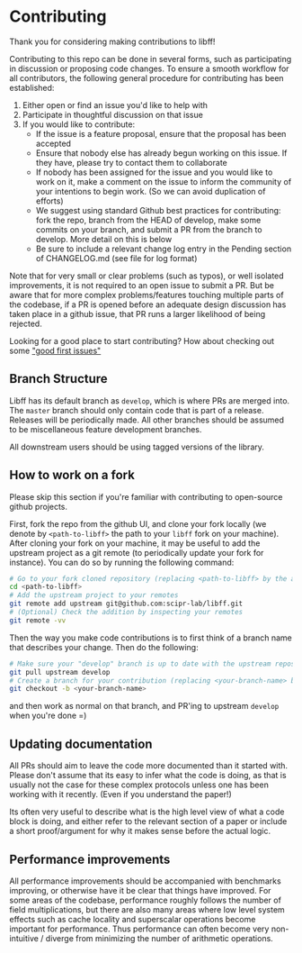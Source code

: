 # Contributing

Thank you for considering making contributions to libff!

Contributing to this repo can be done in several forms, such as participating in discussion or proposing code changes.
To ensure a smooth workflow for all contributors, the following general procedure for contributing has been established:

1) Either open or find an issue you'd like to help with
2) Participate in thoughtful discussion on that issue
3) If you would like to contribute:
    * If the issue is a feature proposal, ensure that the proposal has been accepted
    * Ensure that nobody else has already begun working on this issue. 
    If they have, please try to contact them to collaborate
    * If nobody has been assigned for the issue and you would like to work on it, make a comment on the issue to inform the community of your intentions to begin work. (So we can avoid duplication of efforts)
    * We suggest using standard Github best practices for contributing: fork the repo, branch from the HEAD of develop, make some commits on your branch, and submit a PR from the branch to develop.
    More detail on this is below
    * Be sure to include a relevant change log entry in the Pending section of CHANGELOG.md (see file for log format)

Note that for very small or clear problems (such as typos), or well isolated improvements, it is not required to an open issue to submit a PR. But be aware that for more complex problems/features touching multiple parts of the codebase, if a PR is opened before an adequate design discussion has taken place in a github issue, that PR runs a larger likelihood of being rejected.

Looking for a good place to start contributing? How about checking out some ["good first issues"](https://github.com/scipr-lab/libff/issues?q=is%3Aissue+is%3Aopen+label%3A%22good+first+issue%22)

## Branch Structure

Libff has its default branch as `develop`, which is where PRs are merged into. The `master` branch should only contain code that is part of a release. Releases will be periodically made. All other branches should be assumed to be miscellaneous feature development branches.

All downstream users should be using tagged versions of the library.

## How to work on a fork

Please skip this section if you're familiar with contributing to open-source github projects.

First, fork the repo from the github UI, and clone your fork locally (we denote
by `<path-to-libff>` the path to your `libff` fork on your machine).
After cloning your fork on your machine, it may be useful to add the upstream
project as a git remote (to periodically update your fork for instance).
You can do so by running the following command:
```bash
# Go to your fork cloned repository (replacing <path-to-libff> by the appropriate path)
cd <path-to-libff>
# Add the upstream project to your remotes
git remote add upstream git@github.com:scipr-lab/libff.git
# (Optional) Check the addition by inspecting your remotes
git remote -vv
```

Then the way you make code contributions is to first think of a branch name that describes your change.
Then do the following:
```bash
# Make sure your "develop" branch is up to date with the upstream repository
git pull upstream develop
# Create a branch for your contribution (replacing <your-branch-name> by the appropriate value)
git checkout -b <your-branch-name>
```
and then work as normal on that branch, and PR'ing to upstream `develop` when you're done =)

## Updating documentation

All PRs should aim to leave the code more documented than it started with.
Please don't assume that its easy to infer what the code is doing, 
as that is usually not the case for these complex protocols unless one has been working with it recently. 
(Even if you understand the paper!)

Its often very useful to describe what is the high level view of what a code block is doing,
and either refer to the relevant section of a paper or include a short proof/argument for why it makes sense before the actual logic.

## Performance improvements

All performance improvements should be accompanied with benchmarks improving, or otherwise have it be clear that things have improved.
For some areas of the codebase, performance roughly follows the number of field multiplications, but there are also many areas where
low level system effects such as cache locality and superscalar operations become important for performance. 
Thus performance can often become very non-intuitive / diverge from minimizing the number of arithmetic operations.

